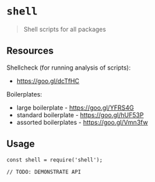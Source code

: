# `shell`

> Shell scripts for all packages

## Resources

Shellcheck (for running analysis of scripts):
 - https://goo.gl/dcTfHC
 
Boilerplates:
 - large boilerplate - https://goo.gl/YFRS4G
 - standard boilerplate - https://goo.gl/hUF53P
 - assorted boilerplates - https://goo.gl/Vmn3fw

## Usage

```
const shell = require('shell');

// TODO: DEMONSTRATE API
```
